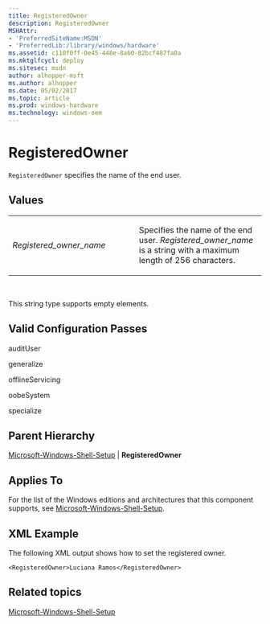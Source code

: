 ```yaml
---
title: RegisteredOwner
description: RegisteredOwner
MSHAttr:
- 'PreferredSiteName:MSDN'
- 'PreferredLib:/library/windows/hardware'
ms.assetid: c110f0ff-0e45-448e-8a60-82bcf487fa0a
ms.mktglfcycl: deploy
ms.sitesec: msdn
author: alhopper-msft
ms.author: alhopper
ms.date: 05/02/2017
ms.topic: article
ms.prod: windows-hardware
ms.technology: windows-oem
---
```


# RegisteredOwner


`RegisteredOwner` specifies the name of the end user.

## Values


<table>
<colgroup>
<col width="50%" />
<col width="50%" />
</colgroup>
<tbody>
<tr class="odd">
<td><p><em>Registered_owner_name</em></p></td>
<td><p>Specifies the name of the end user. <em>Registered_owner_name</em> is a string with a maximum length of 256 characters.</p></td>
</tr>
</tbody>
</table>

 

This string type supports empty elements.

## Valid Configuration Passes


auditUser

generalize

offlineServicing

oobeSystem

specialize

## Parent Hierarchy


[Microsoft-Windows-Shell-Setup](microsoft-windows-shell-setup.md) | **RegisteredOwner**

## Applies To


For the list of the Windows editions and architectures that this component supports, see [Microsoft-Windows-Shell-Setup](microsoft-windows-shell-setup.md).

## XML Example


The following XML output shows how to set the registered owner.

```
<RegisteredOwner>Luciana Ramos</RegisteredOwner>
```

## Related topics


[Microsoft-Windows-Shell-Setup](microsoft-windows-shell-setup.md)

 

 







